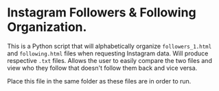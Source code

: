 # Instagram Followers & Following Organization.

This is a Python script that will alphabetically organize `followers_1.html` and `following.html` files when requesting Instagram data. Will produce respective `.txt` files. 
Allows the user to easily compare the two files and view who they follow that doesn't follow them back and vice versa.

Place this file in the same folder as these files are in order to run. 
